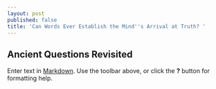 ```yaml
---
layout: post
published: false
title: 'Can Words Ever Establish the Mind''s Arrival at Truth? '
---
```

## Ancient Questions Revisited

Enter text in [Markdown](http://daringfireball.net/projects/markdown/). Use the toolbar above, or click the **?** button for formatting help.
